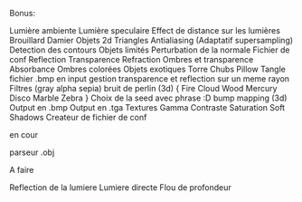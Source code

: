 Bonus:

Lumière ambiente
Lumière speculaire
Effect de distance sur les lumières
Brouillard
Damier
Objets 2d
Triangles
Antialiasing (Adaptatif supersampling)
Detection des contours
Objets limités
Perturbation de la normale
Fichier de conf
Reflection
Transparence
Refraction
Ombres et transparence
Absorbance
Ombres colorées
Objets exotiques
Torre
Chubs
Pillow
Tangle
fichier .bmp en input
gestion transparence et reflection sur un meme rayon
Filtres (gray alpha sepia)
bruit de perlin (3d)
{
  Fire
  Cloud
  Wood
  Mercury
  Disco
  Marble
  Zebra
}
Choix de la seed avec phrase :D
bump mapping (3d)
Output en .bmp
Output en .tga
Textures
Gamma
Contraste
Saturation
Soft Shadows
Createur de fichier de conf

en cour

parseur .obj

A faire

Reflection de la lumiere
Lumiere directe
Flou de profondeur
